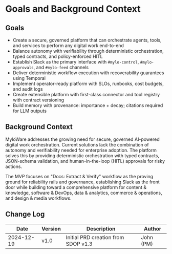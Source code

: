 # Goals and Background Context

## Goals
- Create a secure, governed platform that can orchestrate agents, tools, and services to perform any digital work end-to-end
- Balance autonomy with verifiability through deterministic orchestration, typed contracts, and policy-enforced HITL
- Establish Slack as the primary interface with `#mylo-control`, `#mylo-approvals`, and `#mylo-feed` channels
- Deliver deterministic workflow execution with recoverability guarantees using Temporal
- Implement operator-ready platform with SLOs, runbooks, cost budgets, and audit logs
- Create extensible platform with first-class connector and tool registry with contract versioning
- Build memory with provenance: importance + decay; citations required for LLM outputs

## Background Context
MyloWare addresses the growing need for secure, governed AI-powered digital work orchestration. Current solutions lack the combination of autonomy and verifiability needed for enterprise adoption. The platform solves this by providing deterministic orchestration with typed contracts, JSON-schema validation, and human-in-the-loop (HITL) approvals for risky actions.

The MVP focuses on "Docs: Extract & Verify" workflow as the proving ground for reliability rails and governance, establishing Slack as the front door while building toward a comprehensive platform for content & knowledge, software & DevOps, data & analytics, commerce & operations, and design & media workflows.

## Change Log
| Date | Version | Description | Author |
|------|---------|-------------|---------|
| 2024-12-19 | v1.0 | Initial PRD creation from SDOP v1.3 | John (PM) |
